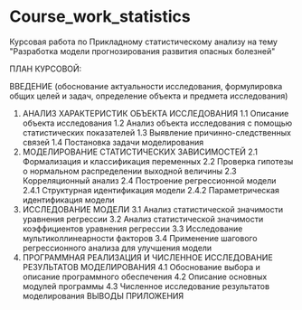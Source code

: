 # Course_work_statistics
Курсовая работа по Прикладному статистическому анализу на тему "Разработка модели прогнозирования развития опасных болезней"

ПЛАН КУРСОВОЙ:

ВВЕДЕНИЕ (обоснование актуальности исследования, формулировка общих
целей и задач, определение объекта и предмета исследования)
1. АНАЛИЗ ХАРАКТЕРИСТИК ОБЪЕКТА ИССЛЕДОВАНИЯ
1.1 Описание объекта исследования
1.2 Анализ объекта исследования с помощью статистических показателей
1.3 Выявление причинно-следственных связей
1.4 Постановка задачи моделирования
2. МОДЕЛИРОВАНИЕ СТАТИСТИЧЕСКИХ ЗАВИСИМОСТЕЙ
2.1 Формализация и классификация переменных
2.2 Проверка гипотезы о нормальном распределении выходной величины
2.3 Корреляционный анализ
2.4 Построение регрессионной модели
2.4.1 Структурная идентификация модели
2.4.2 Параметрическая идентификация модели
3. ИССЛЕДОВАНИЕ МОДЕЛИ
3.1 Анализ статистической значимости уравнения регрессии
3.2 Анализ статистической значимости коэффициентов уравнения регрессии
3.3 Исследование мультиколлинеарности факторов
3.4 Применение шагового регрессионного анализа для улучшения модели
4. ПРОГРАММНАЯ РЕАЛИЗАЦИЯ И ЧИСЛЕННОЕ ИССЛЕДОВАНИЕ
РЕЗУЛЬТАТОВ МОДЕЛИРОВАНИЯ
4.1 Обоснование выбора и описание программного обеспечения
4.2 Описание основных модулей программы
4.3 Численное исследование результатов моделирования
ВЫВОДЫ
ПРИЛОЖЕНИЯ
